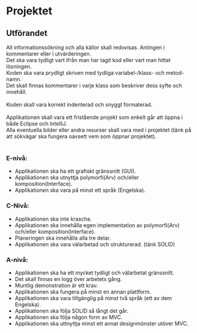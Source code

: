 # Projektet

## Utförandet

All informationssökning och alla källor skall redovisas. Antingen i kommentarer eller i utvärderingen.<br>
Det ska vara tydligt vart ifrån man har tagit kod eller vart man hittat lösningen.<br>
Koden ska vara prydligt skriven med tydliga variabel-/klass- och metod-namn.<br>
Det skall finnas kommentarer i varje klass som beskriver dess syfte och innehåll.<br>
<br>
Koden skall vara korrekt indenterad och snyggt formaterad.<br>
<br>
Applikationen skall vara ett fristående projekt som enkelt går att öppna i både Eclipse och IntelliJ.<br>
Alla eventuella bilder eller andra resurser skall vara med i projektet (tänk på att sökvägar ska fungera oavsett vem som öppnar projektet).<br>
<br>

### E-nivå: 

* Applikationen ska ha ett grafiskt gränssnitt (GUI).<br>
* Applikationen ska utnyttja polymorfi(Arv) och/eller komposition(Interface).<br>
* Applikationen ska vara på minst ett språk (Engelska). <br>

### C-Nivå:

* Applikationen ska inte krascha.<br>
* Applikationen ska innehålla egen implementation av polymorfi(Arv) och/eller komposition(Interface).<br>
* Planeringen ska innehålla alla tre delar. <br>
* Applikationen ska vara välarbetad och strukturerad. (tänk SOLID)<br>

### A-nivå:

* Applikationen ska ha ett mycket tydligt och välarbetat gränssnitt.
* Det skall finnas en logg över arbetets gång.
* Muntlig demonstration är ett krav.
* Applikationen ska fungera på minst en annan plattform.
* Applikationen ska vara tillgänglig på minst två språk (ett av dem Engelska).
* Applikationen ska följa SOLID så långt det går.
* Applikationen ska följa någon form av MVC.
* Applikationen ska uttnyttja minst ett annat designmönster utöver MVC.